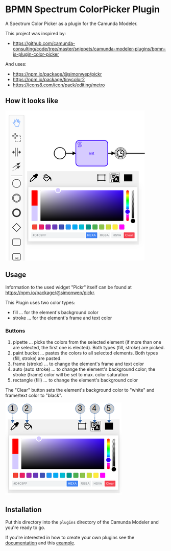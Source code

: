 # BPMN Spectrum ColorPicker Plugin

A Spectrum Color Picker as a plugin for the Camunda Modeler.

This project was inspired by:
- https://github.com/camunda-consulting/code/tree/master/snippets/camunda-modeler-plugins/bpmn-js-plugin-color-picker

And uses:
- https://npm.io/package/@simonwep/pickr
- https://npm.io/package/tinycolor2
- https://icons8.com/icon/pack/editing/metro

## How it looks like
![Screenshot](screenshot.png)


## Usage
Information to the used widget "Pickr" itself can be found at https://npm.io/package/@simonwep/pickr.

This Plugin uses two color types:
- fill ... for the element's background color
- stroke ... for the element's frame and text color 

### Buttons
1. pipette ... picks the colors from the selected element (if more than one are selected, the first one is elected). Both types (fill, stroke) are picked.
2. paint bucket ... pastes the colors to all selected elements. Both types (fill, stroke) are pasted.
3. frame (stroke) ... to change the element's frame and text color
4. auto (auto stroke) ... to change the element's background color; the stroke (frame) color will be set to max. color saturation
5. rectangle (fill) ... to change the element's background color

The "Clear" button sets the element's background color to "white" and frame/text color to "black".

![Explanation](detail.png)

## Installation
Put this directory into the `plugins` directory of the Camunda Modeler and you're ready to go.

If you're interested in how to create your own plugins see the [documentation](https://github.com/camunda/camunda-modeler/tree/547-plugins/docs/plugins) and this [example](https://github.com/camunda/camunda-modeler-plugin-example).
